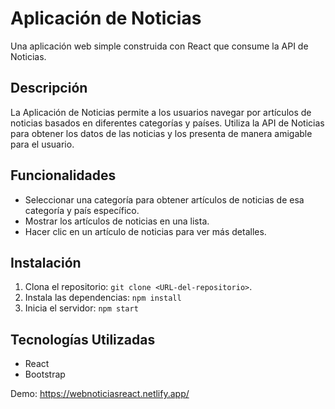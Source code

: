 # Aplicación de Noticias

Una aplicación web simple construida con React que consume la API de Noticias.

## Descripción

La Aplicación de Noticias permite a los usuarios navegar por artículos de noticias basados en diferentes categorías y países. Utiliza la API de Noticias para obtener los datos de las noticias y los presenta de manera amigable para el usuario.

## Funcionalidades

- Seleccionar una categoría para obtener artículos de noticias de esa categoría y país específico.
- Mostrar los artículos de noticias en una lista.
- Hacer clic en un artículo de noticias para ver más detalles.

## Instalación

1. Clona el repositorio: `git clone <URL-del-repositorio>`.
2. Instala las dependencias: `npm install`
3. Inicia el servidor: `npm start`

## Tecnologías Utilizadas

- React
- Bootstrap

Demo: https://webnoticiasreact.netlify.app/
